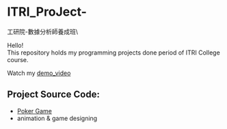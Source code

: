 # ITRI_ProJect-
工研院-數據分析師養成班\

Hello!\
This repository holds my programming projects done period of ITRI College course.

Watch my [demo_video]()

## Project Source Code:
* [Poker Game]()
 * animation & game designing
